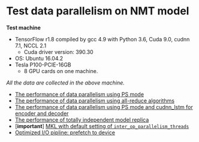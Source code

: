 # Test data parallelism on NMT model

**Test machine**
- TensorFlow r1.8 compiled by gcc 4.9 with Python 3.6, Cuda 9.0, cudnn 7.1, NCCL 2.1
  - Cuda driver version: 390.30
- OS: Ubuntu 16.04.2
- Tesla P100-PCIE-16GB
  - 8 GPU cards on one machine.

*All the data are collected in the above machine.*

- [The performance of data parallelism using PS mode](docs/test_ps_mode.md)
- [The performance of data parallelism using all-reduce algorithms](docs/test_allreduce_algorithm.md)
- [The performance of data parallelism using PS mode and cudnn_lstm for encoder and decoder](docs/test_cudnn_lstm.md)
- [The performance of totally independent model replica](docs/test_independent_model_replica.md)
- [**important**] [MKL with default setting of `inter_op_parallelism_threads`](docs/inter_op_parallelism_threads_with_MKL.md)
- [Optimized I/O pipline: prefetch to device](docs/optimized_io_pipline.md)
